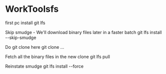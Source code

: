 # WorkToolsfs
first pc install git lfs

Skip smudge - We'll download binary files later in a faster batch
git lfs install --skip-smudge

Do git clone here
git clone ...

Fetch all the binary files in the new clone
git lfs pull

Reinstate smudge
git lfs install --force
